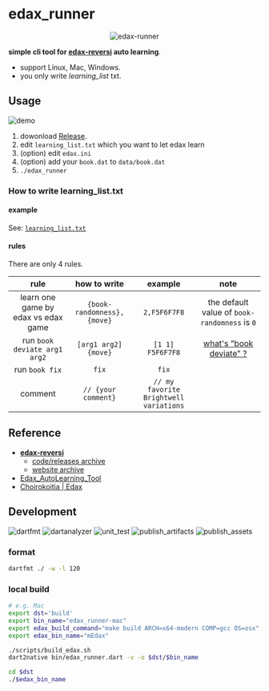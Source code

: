 # edax_runner
<p align="center">
<img src="https://github.com/sensuikan1973/edax_runner/blob/main/resources/logo.png?raw=true" alt="edax-runner" />
</p>

**simple cli tool for [edax-reversi](https://github.com/abulmo/edax-reversi) auto learning**.

- support Linux, Mac, Windows.
- you only write _learning_list_ txt.

## Usage
![demo](https://github.com/sensuikan1973/edax_runner/blob/main/resources/use_image.gif)

1. dowonload [Release](https://github.com/sensuikan1973/edax_runner/releases).
2. edit `learning_list.txt` which you want to let edax learn
3. (option) edit `edax.ini`
4. (option) add your `book.dat` to `data/book.dat`
5. `./edax_runner`

### How to write learning_list.txt
#### example
See: [`learning_list.txt`](https://github.com/sensuikan1973/edax_runner/blob/main/resources/learning_list.txt)

#### rules
There are only 4 rules.

| rule | how to write | example | note |
| :---: | :---: | :---: | :---: |
| learn one game by edax vs edax game | `{book-randomness},{move}` | `2,F5F6F7F8` | the default value of `book-randomness` is `0` |
| run `book deviate arg1 arg2` | `[arg1 arg2] {move}` | `[1 1] F5F6F7F8` | [what's "book deviate" ?](https://github.com/abulmo/edax-reversi/blob/01899aecce8bc780517149c80f178fb478a17a0b/src/book.c#L934-L949) |
| run `book fix` | `fix` | `fix` | |
| comment | `// {your comment}` | `// my favorite Brightwell variations` | |

## Reference
- **[edax-reversi](https://github.com/abulmo/edax-reversi)**
  - [code/releases archive](https://code.google.com/archive/p/edax-reversi/downloads)
  - [website archive](https://archive.is/KshiN)
- [Edax_AutoLearning_Tool](https://github.com/sensuikan1973/Edax_AutoLearning_Tool)
- [Choirokoitia | Edax](https://choi.lavox.net/edax/start)

## Development
![dartfmt](https://github.com/sensuikan1973/edax_runner/workflows/dartfmt/badge.svg?event=push)
![dartanalyzer](https://github.com/sensuikan1973/edax_runner/workflows/dartanalyzer/badge.svg?event=push)
![unit_test](https://github.com/sensuikan1973/edax_runner/workflows/unit_test/badge.svg?event=push)
![publish_artifacts](https://github.com/sensuikan1973/edax_runner/workflows/publish_artifacts/badge.svg?event=push)
![publish_assets](https://github.com/sensuikan1973/edax_runner/workflows/publish_assets/badge.svg)

### format
```sh
dartfmt ./ -w -l 120
```

### local build
```sh
# e.g. Mac
export dst='build'
export bin_name="edax_runner-mac"
export edax_build_command="make build ARCH=x64-modern COMP=gcc OS=osx"
export edax_bin_name="mEdax"

./scripts/build_edax.sh
dart2native bin/edax_runner.dart -v -o $dst/$bin_name

cd $dst
./$edax_bin_name
```
